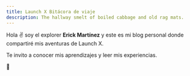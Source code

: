 ```yaml
---
title: Launch X Bitácora de viaje
description: The hallway smelt of boiled cabbage and old rag mats.
---
```


Hola ✌️  soy el explorer **Erick Martínez** y este es mi blog personal donde compartiré mis aventuras de Launch X.

Te invito a conocer mis aprendizajes y leer mis experiencias.

🚀
